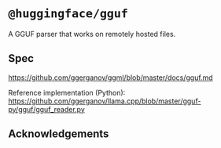 # `@huggingface/gguf`

A GGUF parser that works on remotely hosted files.

## Spec

https://github.com/ggerganov/ggml/blob/master/docs/gguf.md

Reference implementation (Python): https://github.com/ggerganov/llama.cpp/blob/master/gguf-py/gguf/gguf_reader.py

## Acknowledgements

